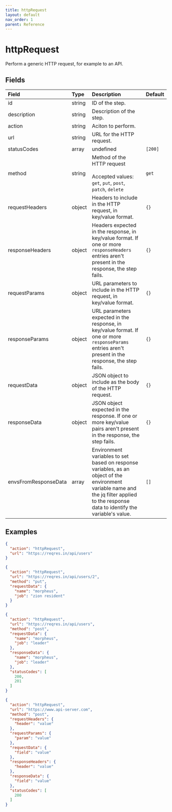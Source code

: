 ```yaml
---
title: httpRequest
layout: default
nav_order: 1
parent: Reference
---
```


# httpRequest

Perform a generic HTTP request, for example to an API.

## Fields

Field | Type | Description | Default
:-- | :-- | :-- | :--
id | string | ID of the step. | 
description | string | Description of the step. | 
action | string | Aciton to perform. | 
url | string | URL for the HTTP request. | 
statusCodes | array | undefined | `[200]`
method | string | Method of the HTTP request<br><br>Accepted values: `get`, `put`, `post`, `patch`, `delete` | `get`
requestHeaders | object | Headers to include in the HTTP request, in key/value format. | `{}`
responseHeaders | object | Headers expected in the response, in key/value format. If one or more `responseHeaders` entries aren't present in the response, the step fails. | `{}`
requestParams | object | URL parameters to include in the HTTP request, in key/value format. | `{}`
responseParams | object | URL parameters expected in the response, in key/value format. If one or more `responseParams` entries aren't present in the response, the step fails. | `{}`
requestData | object | JSON object to include as the body of the HTTP request. | `{}`
responseData | object | JSON object expected in the response. If one or more key/value pairs aren't present in the response, the step fails. | `{}`
envsFromResponseData | array | Environment variables to set based on response variables, as an object of the environment variable name and the jq filter applied to the response data to identify the variable's value. | `[]`

## Examples

```json
{
  "action": "httpRequest",
  "url": "https://reqres.in/api/users"
}
```

```json
{
  "action": "httpRequest",
  "url": "https://reqres.in/api/users/2",
  "method": "put",
  "requestData": {
    "name": "morpheus",
    "job": "zion resident"
  }
}
```

```json
{
  "action": "httpRequest",
  "url": "https://reqres.in/api/users",
  "method": "post",
  "requestData": {
    "name": "morpheus",
    "job": "leader"
  },
  "responseData": {
    "name": "morpheus",
    "job": "leader"
  },
  "statusCodes": [
    200,
    201
  ]
}
```

```json
{
  "action": "httpRequest",
  "url": "https://www.api-server.com",
  "method": "post",
  "requestHeaders": {
    "header": "value"
  },
  "requestParams": {
    "param": "value"
  },
  "requestData": {
    "field": "value"
  },
  "responseHeaders": {
    "header": "value"
  },
  "responseData": {
    "field": "value"
  },
  "statusCodes": [
    200
  ]
}
```
